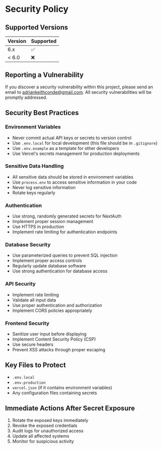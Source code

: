 # Security Policy

## Supported Versions

| Version | Supported          |
| ------- | ------------------ |
| 6.x     | :white_check_mark: |
| < 6.0   | :x:                |

## Reporting a Vulnerability

If you discover a security vulnerability within this project, please send an email to adriankeithconde@gmail.com. All security vulnerabilities will be promptly addressed.

## Security Best Practices

### Environment Variables
- Never commit actual API keys or secrets to version control
- Use `.env.local` for local development (this file should be in `.gitignore`)
- Use `.env.example` as a template for other developers
- Use Vercel's secrets management for production deployments

### Sensitive Data Handling
- All sensitive data should be stored in environment variables
- Use `process.env` to access sensitive information in your code
- Never log sensitive information
- Rotate keys regularly

### Authentication
- Use strong, randomly generated secrets for NextAuth
- Implement proper session management
- Use HTTPS in production
- Implement rate limiting for authentication endpoints

### Database Security
- Use parameterized queries to prevent SQL injection
- Implement proper access controls
- Regularly update database software
- Use strong authentication for database access

### API Security
- Implement rate limiting
- Validate all input data
- Use proper authentication and authorization
- Implement CORS policies appropriately

### Frontend Security
- Sanitize user input before displaying
- Implement Content Security Policy (CSP)
- Use secure headers
- Prevent XSS attacks through proper escaping

## Key Files to Protect
- `.env.local`
- `.env.production`
- `vercel.json` (if it contains environment variables)
- Any configuration files containing secrets

## Immediate Actions After Secret Exposure
1. Rotate the exposed keys immediately
2. Revoke the exposed credentials
3. Audit logs for unauthorized access
4. Update all affected systems
5. Monitor for suspicious activity
